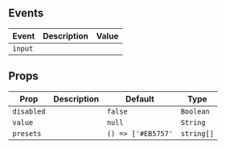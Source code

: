 
## Events
| Event   | Description | Value |
|---------|-------------|-------|
| `input` |             |       |

## Props
| Prop       | Description | Default            | Type       |
|------------|-------------|--------------------|------------|
| `disabled` |             | `false`            | `Boolean`  |
| `value`    |             | `null`             | `String`   |
| `presets`  |             | `() => ['#EB5757'` | `string[]` |
